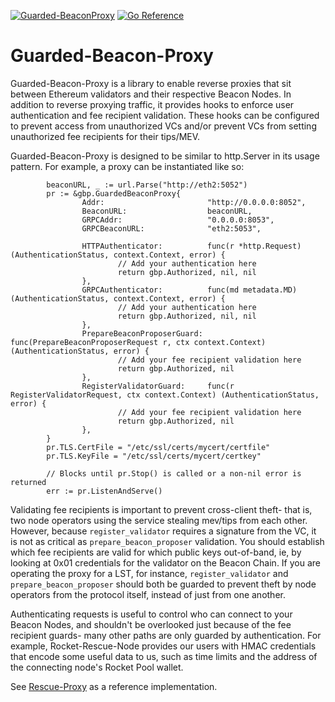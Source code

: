 [![Guarded-BeaconProxy](https://github.com/Rocket-Rescue-Node/guarded-beacon-proxy/actions/workflows/test.yaml/badge.svg)](https://github.com/Rocket-Rescue-Node/guarded-beacon-proxy/actions/workflows/test.yaml) [![Go Reference](https://pkg.go.dev/badge/github.com/rocket-rescue-node/guarded-beacon-proxy.svg)](https://pkg.go.dev/github.com/rocket-rescue-node/guarded-beacon-proxy)

# Guarded-Beacon-Proxy

Guarded-Beacon-Proxy is a library to enable reverse proxies that sit between Ethereum validators and their respective Beacon Nodes.
In addition to reverse proxying traffic, it provides hooks to enforce user authentication and fee recipient validation.
These hooks can be configured to prevent access from unauthorized VCs and/or prevent VCs from setting unauthorized fee recipients for their tips/MEV.

Guarded-Beacon-Proxy is designed to be similar to http.Server in its usage pattern.
For example, a proxy can be instantiated like so:
```golang
        beaconURL, _ := url.Parse("http://eth2:5052")
        pr := &gbp.GuardedBeaconProxy{
                Addr:                       "http://0.0.0.0:8052",
                BeaconURL:                  beaconURL,
                GRPCAddr:                   "0.0.0.0:8053",
                GRPCBeaconURL:              "eth2:5053",

                HTTPAuthenticator:          func(r *http.Request) (AuthenticationStatus, context.Context, error) {
                        // Add your authentication here
                        return gbp.Authorized, nil, nil
                },
                GRPCAuthenticator:          func(md metadata.MD) (AuthenticationStatus, context.Context, error) {
                        // Add your authentication here
                        return gbp.Authorized, nil, nil
                },
                PrepareBeaconProposerGuard: func(PrepareBeaconProposerRequest r, ctx context.Context) (AuthenticationStatus, error) {
                        // Add your fee recipient validation here
                        return gbp.Authorized, nil
                },
                RegisterValidatorGuard:     func(r RegisterValidatorRequest, ctx context.Context) (AuthenticationStatus, error) {
                        // Add your fee recipient validation here
                        return gbp.Authorized, nil
                },
        }
        pr.TLS.CertFile = "/etc/ssl/certs/mycert/certfile"
        pr.TLS.KeyFile = "/etc/ssl/certs/mycert/certkey"

        // Blocks until pr.Stop() is called or a non-nil error is returned
        err := pr.ListenAndServe()
```

Validating fee recipients is important to prevent cross-client theft- that is, two node operators using the service stealing mev/tips from each other.
However, because `register_validator` requires a signature from the VC, it is not as critical as `prepare_beacon_proposer` validation.
You should establish which fee recipients are valid for which public keys out-of-band, ie, by looking at 0x01 credentials for the validator on the Beacon Chain.
If you are operating the proxy for a LST, for instance, `register_validator` and `prepare_beacon_proposer` should both be guarded to prevent theft by node operators from the protocol itself, instead of just from one another.

Authenticating requests is useful to control who can connect to your Beacon Nodes, and shouldn't be overlooked just because of the fee recipient guards- many other paths are only guarded by authentication.
For example, Rocket-Rescue-Node provides our users with HMAC credentials that encode some useful data to us, such as time limits and the address of the connecting node's Rocket Pool wallet.

See [Rescue-Proxy](https://github.com/rocket-rescue-node/rescue-proxy) as a reference implementation.
